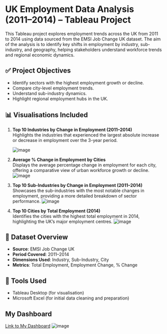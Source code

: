 
# UK Employment Data Analysis (2011–2014) – Tableau Project

This Tableau project explores employment trends across the UK from 2011 to 2014 using data sourced from the EMSI Job Change UK dataset. The aim of the analysis is to identify key shifts in employment by industry, sub-industry, and geography, helping stakeholders understand workforce trends and regional economic dynamics.

## ✅ Project Objectives

- Identify sectors with the highest employment growth or decline.
- Compare city-level employment trends.
- Understand sub-industry dynamics.
- Highlight regional employment hubs in the UK.


## 📊 Visualisations Included

1. **Top 10 Industries by Change in Employment (2011–2014)**  
   Highlights the industries that experienced the largest absolute increase or decrease in employment over the 3-year period.

   ![image](https://github.com/user-attachments/assets/eb063e61-4792-455c-ace9-596e9fac605d)

3. **Average % Change in Employment by Cities**  
   Displays the average percentage change in employment for each city, offering a comparative view of urban workforce growth or decline.
   ![image](https://github.com/user-attachments/assets/c318bed8-8eab-462d-9e85-6697e9049636)


4. **Top 10 Sub-Industries by Change in Employment (2011–2014)**  
   Showcases the sub-industries with the most notable changes in employment, providing a more detailed breakdown of sector performance.
    ![image](https://github.com/user-attachments/assets/6e224c08-3e7e-4af9-a789-1bb7ebd4a650)




5. **Top 10 Cities by Total Employment (2014)**  
   Identifies the cities with the highest total employment in 2014, highlighting the UK’s major employment centres.
   ![image](https://github.com/user-attachments/assets/9bb17e24-a2dc-4c38-98d1-51078d279b84)



## 📁 Dataset Overview

- **Source**: EMSI Job Change UK
- **Period Covered**: 2011–2014
- **Dimensions Used**: Industry, Sub-Industry, City
- **Metrics**: Total Employment, Employment Change, % Change


## 📌 Tools Used

- Tableau Desktop (for visualisation)
- Microsoft Excel (for initial data cleaning and preparation)

## My Dashboard
  

[Link to My Dashboard](https://public.tableau.com/app/profile/susana.de.lama/viz/UKEmploymentdata_17466160810580/Dashboard1)
![image](https://github.com/user-attachments/assets/fd140d81-e6f3-49b7-8817-81f61f80c324)





 

